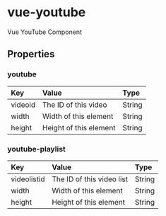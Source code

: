 # vue-youtube

Vue YouTube Component

## Properties

### youtube

|Key|Value|Type|
|:--|:----|:---|
|videoid|The ID of this video|String|
|width|Width of this element|String|
|height|Height of this element|String|

### youtube-playlist

|Key|Value|Type|
|:--|:----|:---|
|videolistid|The ID of this video list|String|
|width|Width of this element|String|
|height|Height of this element|String